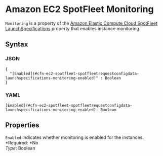 # Amazon EC2 SpotFleet Monitoring<a name="aws-properties-ec2-spotfleet-spotfleetrequestconfigdata-launchspecifications-monitoring"></a>

`Monitoring` is a property of the [Amazon Elastic Compute Cloud SpotFleet LaunchSpecifications](aws-properties-ec2-spotfleet-spotfleetrequestconfigdata-launchspecifications.md) property that enables instance monitoring\.

## Syntax<a name="w3ab2c21c14d651b5"></a>

### JSON<a name="aws-properties-ec2-spotfleet-spotfleetrequestconfigdata-launchspecifications-monitoring-syntax.json"></a>

```
{
  "[Enabled](#cfn-ec2-spotfleet-spotfleetrequestconfigdata-launchspecifications-monitoring-enabled)" : Boolean
}
```

### YAML<a name="aws-properties-ec2-spotfleet-spotfleetrequestconfigdata-launchspecifications-monitoring-syntax.yaml"></a>

```
[Enabled](#cfn-ec2-spotfleet-spotfleetrequestconfigdata-launchspecifications-monitoring-enabled): Boolean
```

## Properties<a name="w3ab2c21c14d651b7"></a>

`Enabled`  <a name="cfn-ec2-spotfleet-spotfleetrequestconfigdata-launchspecifications-monitoring-enabled"></a>
Indicates whether monitoring is enabled for the instances\.  
*Required: *No  
*Type*: Boolean
